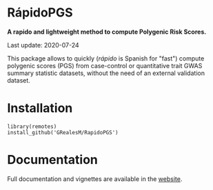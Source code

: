 # RápidoPGS

**A rapido and lightweight method to compute Polygenic Risk Scores.**

Last update: 2020-07-24

This package allows to quickly (*rápido* is Spanish for "fast") compute polygenic scores (PGS) from case-control or quantitative trait GWAS summary statistic datasets, without the need of an external validation dataset.


# Installation

```
library(remotes)
install_github('GRealesM/RapidoPGS')
```

# Documentation

Full documentation and vignettes are available in the [website](https://GRealesM.github.io/cupcake).


